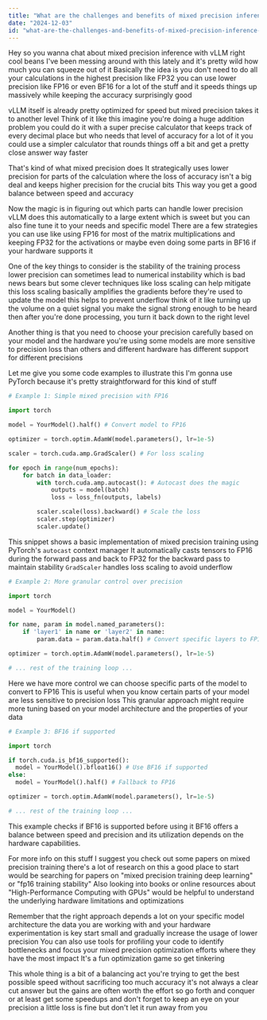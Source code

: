 ```yaml
---
title: "What are the challenges and benefits of mixed precision inference with vLLM?"
date: "2024-12-03"
id: "what-are-the-challenges-and-benefits-of-mixed-precision-inference-with-vllm"
---
```


Hey so you wanna chat about mixed precision inference with vLLM right cool beans  I've been messing around with this lately and it's pretty wild how much you can squeeze out of it  Basically the idea is you don't need to do all your calculations in the highest precision like FP32  you can use lower precision like FP16 or even BF16 for a lot of the stuff and it speeds things up massively while keeping the accuracy surprisingly good

vLLM itself is already pretty optimized for speed but mixed precision takes it to another level  Think of it like this  imagine you're doing a huge addition problem  you could do it with a super precise calculator that keeps track of every decimal place but who needs that level of accuracy for a lot of it  you could use a simpler calculator that rounds things off a bit and get a pretty close answer way faster

That's kind of what mixed precision does  It strategically uses lower precision for parts of the calculation where the loss of accuracy isn't a big deal and keeps higher precision for the crucial bits  This way you get a good balance between speed and accuracy

Now the magic is in figuring out which parts can handle lower precision  vLLM does this automatically to a large extent which is sweet  but you can also fine tune it to your needs and specific model  There are a few strategies you can use  like using FP16 for most of the matrix multiplications and keeping FP32 for the activations or maybe even doing some parts in BF16 if your hardware supports it

One of the key things to consider is the stability of the training process  lower precision can sometimes lead to numerical instability which is bad news bears  but some clever techniques like loss scaling can help mitigate this  loss scaling basically amplifies the gradients before they're used to update the model  this helps to prevent underflow  think of it like turning up the volume on a quiet signal  you make the signal strong enough to be heard then after you're done processing, you turn it back down to the right level

Another thing is that you need to choose your precision carefully based on your model and the hardware you're using  some models are more sensitive to precision loss than others  and different hardware has different support for different precisions

Let me give you some code examples to illustrate this  I'm gonna use PyTorch because it's pretty straightforward for this kind of stuff


```python
# Example 1: Simple mixed precision with FP16

import torch

model = YourModel().half() # Convert model to FP16

optimizer = torch.optim.AdamW(model.parameters(), lr=1e-5)

scaler = torch.cuda.amp.GradScaler() # For loss scaling

for epoch in range(num_epochs):
    for batch in data_loader:
        with torch.cuda.amp.autocast(): # Autocast does the magic
            outputs = model(batch)
            loss = loss_fn(outputs, labels)

        scaler.scale(loss).backward() # Scale the loss
        scaler.step(optimizer)
        scaler.update()
```

This snippet shows a basic implementation of mixed precision training using PyTorch's `autocast` context manager  It automatically casts tensors to FP16 during the forward pass and back to FP32 for the backward pass to maintain stability  `GradScaler` handles loss scaling to avoid underflow


```python
# Example 2: More granular control over precision

import torch

model = YourModel()

for name, param in model.named_parameters():
    if 'layer1' in name or 'layer2' in name:
        param.data = param.data.half() # Convert specific layers to FP16

optimizer = torch.optim.AdamW(model.parameters(), lr=1e-5)

# ... rest of the training loop ...
```

Here we have more control  we can choose specific parts of the model to convert to FP16  This is useful when you know certain parts of your model are less sensitive to precision loss  This granular approach might require more tuning based on your model architecture and the properties of your data


```python
# Example 3: BF16 if supported

import torch

if torch.cuda.is_bf16_supported():
  model = YourModel().bfloat16() # Use BF16 if supported
else:
  model = YourModel().half() # Fallback to FP16

optimizer = torch.optim.AdamW(model.parameters(), lr=1e-5)

# ... rest of the training loop ...
```

This example checks if BF16 is supported before using it   BF16 offers a balance between speed and precision and its utilization depends on the hardware capabilities.


For more info on this stuff  I suggest you check out some papers on mixed precision training  there's a lot of research on this  a good place to start would be searching for papers on "mixed precision training deep learning" or "fp16 training stability"   Also looking into  books or online resources about  "High-Performance Computing with GPUs"  would be helpful to understand the underlying hardware limitations and optimizations

Remember that the right approach depends a lot on your specific model architecture the data you are working with and your hardware  experimentation is key  start small and gradually increase the usage of lower precision   You can also use tools for profiling your code to identify bottlenecks and focus your mixed precision optimization efforts where they have the most impact  It's a fun optimization game so get tinkering


This whole thing is a bit of a balancing act  you're trying to get the best possible speed without sacrificing too much accuracy  it's not always a clear cut answer but the gains are often worth the effort  so go forth and conquer  or at least get some speedups  and don't forget to keep an eye on your precision  a little loss is fine but don't let it run away from you
